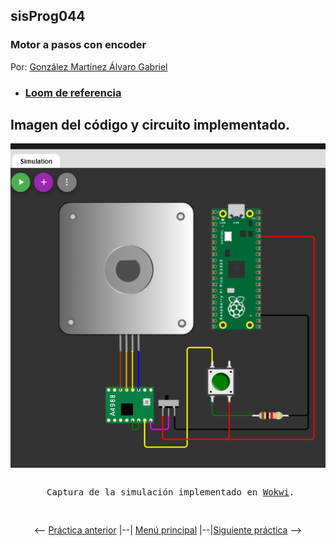 ## sisProg044
### Motor a pasos con encoder

Por: [González Martínez Álvaro Gabriel](github.com/alvaroggm123)
 - ### [Loom de referencia](https://www.loom.com/share/27279e8aaef448bebe01c977cce0d2ff)

## Imagen del código y circuito implementado.
![Imagen de circuito y código implementado en la práctica.](pic.png)
<pre>
<p align="center"> Captura de la simulación implementado en <a href="http://www.wokwi.com">Wokwi</a>.</p>
</pre>
<p align="center"> <-- <a href="https://github.com/tectijuana/simuladorrp2040-Alvaroggm123/blob/main/code/sisProg043">Práctica anterior</a> |--| <a href="https://github.com/tectijuana/simuladorrp2040-Alvaroggm123">Menú principal</a> |--|<a href="https://github.com/tectijuana/simuladorrp2040-Alvaroggm123/blob/main/code/sisProg045">Siguiente práctica</a> --> </p>